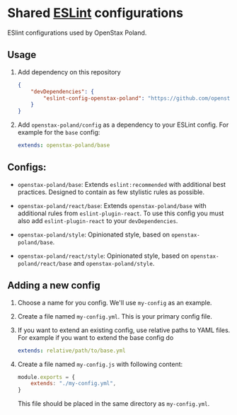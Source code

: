 # Shared [ESLint](https://eslint.org) configurations

ESlint configurations used by OpenStax Poland.

## Usage

1.  Add dependency on this repository

    ```json
    {
        "devDependencies": {
            "eslint-config-openstax-poland": "https://github.com/openstax-poland/eslint-config-openstax-poland.git"
        }
    }
    ```

2.  Add `openstax-poland/config` as a dependency to your ESLint config. For
    example for the `base` config:

    ```yaml
    extends: openstax-poland/base
    ```

## Configs:

- `openstax-poland/base`: Extends `eslint:recommended` with additional best
  practices. Designed to contain as few stylistic rules as possible.

- `openstax-poland/react/base`: Extends `openstax-poland/base` with additional
  rules from `eslint-plugin-react`. To use this config you must also add
  `eslint-plugin-react` to your `devDependencies`.

- `openstax-poland/style`: Opinionated style, based on `openstax-poland/base`.

- `openstax-poland/react/style`: Opinionated style, based on
  `openstax-poland/react/base` and `openstax-poland/style`.

## Adding a new config

1.  Choose a name for you config. We'll use `my-config` as an example.

2.  Create a file named `my-config.yml`. This is your primary config file.

3.  If you want to extend an existing config, use relative paths to YAML files.
    For example if you want to extend the base config do

    ```yaml
    extends: relative/path/to/base.yml
    ```

4.  Create a file named `my-config.js` with following content:

    ```js
    module.exports = {
        extends: "./my-config.yml",
    }
    ```

    This file should be placed in the same directory as `my-config.yml`.
